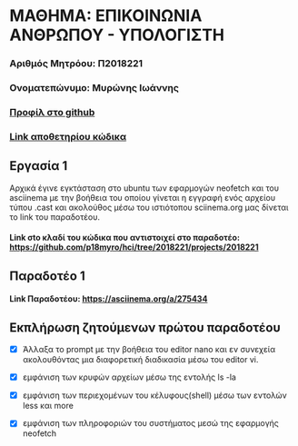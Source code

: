 # ΜΑΘΗΜΑ: ΕΠΙΚΟΙΝΩΝΙΑ ΑΝΘΡΩΠΟΥ - ΥΠΟΛΟΓΙΣΤΗ
### Αριθμός Μητρόου: Π2018221
### Ονοματεπώνυμο: Μυρώνης Ιωάννης
### [Προφίλ στο github](https://github.com/p18myro 'Προφίλ στο github')
### [Link αποθετηρίου κώδικα](https://github.com/p18myro/hci 'Link αποθετηρίου κώδικα')  
 
## Εργασία 1
  Αρχικά έγινε εγκτάσταση στο ubuntu των εφαρμογών neofetch και του asciinema με την βοήθεια του οποίου γίνεται η εγγραφή ενός αρχείου τύπου .cast και ακολούθος μέσω του ιστιότοπου sciinema.org μας δίνεται το link του παραδοτέου.
  
#### Link σto κλαδί του κώδικα που αντιστοιχεί στο παραδοτέο: https://github.com/p18myro/hci/tree/2018221/projects/2018221 
  
## Παραδοτέο 1
 
#### Link Παραδοτέου: https://asciinema.org/a/275434

## Εκπλήρωση ζητούμενων πρώτου παραδοτέου

* [x] Άλλαξα το prompt με την βοήθεια του editor nano και εν συνεχεία ακολουθόντας μια διαφορετική διαδικασία μέσω του editor vi.

* [x] εμφάνιση των κρυφών αρχείων μέσω της εντολής ls -la

* [x] εμφάνιση των περιεχομένων του κέλυφους(shell) μέσω των εντολών less και more

* [x] εμφάνιση των πληροφοριών του συστήματος μεσώ της εφαρμογής neofetch 

 
